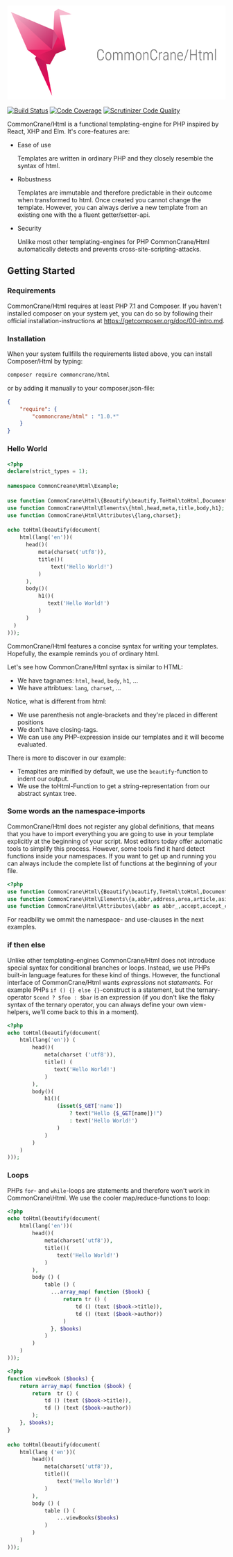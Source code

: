 
![CommonCrane/Html](resources/header.png)

[![Build Status](https://scrutinizer-ci.com/g/CommonCrane/Html/badges/build.png?b=feature%2Finitial-api-design)](https://scrutinizer-ci.com/g/CommonCrane/Html/build-status/feature/initial-api-design)
[![Code Coverage](https://scrutinizer-ci.com/g/CommonCrane/Html/badges/coverage.png?b=feature%2Finitial-api-design)](https://scrutinizer-ci.com/g/CommonCrane/Html/?branch=feature%2Finitial-api-design)
[![Scrutinizer Code Quality](https://scrutinizer-ci.com/g/CommonCrane/Html/badges/quality-score.png?b=feature%2Finitial-api-design)](https://scrutinizer-ci.com/g/CommonCrane/Html/?branch=feature%2Finitial-api-design)

CommonCrane/Html is a functional templating-engine for PHP inspired by React, XHP and Elm. It's core-features are:

* Ease of use

  Templates are written in ordinary PHP and they closely resemble the syntax of html.

* Robustness

  Templates are immutable and therefore predictable in their outcome when transformed to html. Once created you cannot change the template. However, you can always derive a new template from an existing one with the a fluent getter/setter-api.

* Security

  Unlike most other templating-engines for PHP CommonCrane/Html automatically detects and prevents cross-site-scripting-attacks.

## Getting Started

### Requirements

CommonCrane/Html requires at least PHP 7.1 and Composer. If you haven't installed composer on your system yet, you can do so by following their official installation-instructions at <https://getcomposer.org/doc/00-intro.md>.

### Installation

When your system fullfills the requirements listed above, you can install Composer/Html by typing:

```bash
composer require commoncrane/html
```

or by adding it manually to your composer.json-file:

```json
{
    "require": {
        "commoncrane/html" : "1.0.*"
    }
}
```

### Hello World

```php
<?php
declare(strict_types = 1);

namespace CommonCreane\Html\Example;

use function CommonCrane\Html\{Beautify\beautify,ToHtml\toHtml,Document\document,Text\text};
use function CommonCrane\Html\Elements\{html,head,meta,title,body,h1};
use function CommonCrane\Html\Attributes\{lang,charset};

echo toHtml(beautify(document(
    html(lang('en'))(
      head()(
          meta(charset('utf8')),
          title()(
              text('Hello World!')
          )
      ),
      body()(
          h1()(
             text('Hello World!')
          )
      )
  )
)));
```

CommonCrane/Html features a concise syntax for writing your templates. Hopefully, the example reminds you of ordinary html.

Let's see how CommonCrane/Html syntax is similar to HTML:

* We have tagnames: `html`, `head`, `body`, `h1`, ...
* We have attribtues: `lang`, `charset`, ...

Notice, what is different from html:

* We use parenthesis not angle-brackets and they're placed in different positions
* We don't have closing-tags.
* We can use any PHP-expression inside our templates and it will become evaluated.

There is more to discover in our example:

* Temapltes are minified by default, we use the `beautify`-function to indent our output.
* We use the toHtml-Function to get a string-representation from our abstract syntax tree. 

### Some words an the namespace-imports

CommonCrane/Html does not register any global definitions, that means that you have to import everything you are going to use in your template explicitly at the beginning of your script. Most editors today offer automatic tools to simplify this process. However, some tools find it hard detect functions inside your namespaces. If you want to get up and running you can always include the complete list of functions at the beginning of your file.

```php
<?php
use function CommonCrane\Html\{Beautify\beautify,ToHtml\toHtml,Document\document,Text\text};
use function CommonCrane\Html\Elements\{a,abbr,address,area,article,aside,audio,b,base,bdi,bdo,blockquote,body,br,button,canvas,caption,cite,code,col,colgroup,data,datalist,dd,del,details,dfn,dialog,div,dl,dt,em,embed,fieldset,figcaption,figure,footer,form,h1,h2,h3,h4,h5,h6,head,header,hgroup,hr,html,i,iframe,img,input,ins,kbd,label,legend,li,link,main,map,mark,math,menu,meta,meter,nav,noscript,object_,ol,optgroup,option,output,p,param,picture,pre,progress,q,rp,rt,ruby,s,samp,script,section,select,slot,small,source,span,strong,style,sub,summary,sup,svg,table,tbody,td,template,textarea,tfoot,th,thead,time,title,tr,track,u,ul,var_,video,wbr};
use function CommonCrane\Html\Attributes\{abbr as abbr_,accept,accept_charset,accesskey,action,allowfullscreen,allowpaymentrequest,allowusermedia,alt,as_,async,autocomplete,autofocus,autoplay,charset,checked,cite as cite_,class_,color,cols,colspan,content,contenteditable,controls,coords,crossorigin,data_, data as data__,datetime,default_,defer,dir,dirname,disabled,download,draggable,enctype,for_,form as form_,formaction,formenctype,formmethod,formnovalidate,formtarget,headers,height,hidden,high,href,hreflang,http_equiv,id,inputmode,integrity,is,ismap,itemid,itemprop,itemref,itemscope,itemtype,kind,label as label_,lang,list_,loop,low,manifest,max,maxlength,media,method,min,minlength,multiple,muted,name,nomodule,nonce,novalidate,open,optimum,pattern,ping,placeholder,playsinline,poster,preload,readonly,referrerpolicy,rel,required,reversed,rows,rowspan,sandbox,scope,selected,shape,size,sizes,slot as slot_,span as span_,spellcheck,src,srcdoc,srclang,srcset,start,step,style as style_,tabindex,target,title as title_,translate,type,typemustmatch,updateviacache,usemap,value,width,workertype,wrap};
```

For readbility we ommit the namespace- and use-clauses in the next examples.

### if then else

Unlike other templating-engines CommonCrane/Html does not introduce special syntax for conditional branches or loops. Instead, we use PHPs built-in language features for these kind of things. However, the functional interface of CommonCrane/Html wants *expressions* not *statements*. For example PHPs `if () {} else {}`-construct is a statement, but the ternary-operator `$cond ? $foo : $bar` is an expression (if you don't like the flaky syntax of the ternary operator, you can always define your own view-helpers, we'll come back to this in a moment).

```php
<?php
echo toHtml(beautify(document(
    html(lang('en')) (
        head()(
            meta(charset ('utf8')),
            title() (
               text('Hello World!')
            )
        ),
        body()(
            h1()(
                (isset($_GET['name'])
                    ? text("Hello {$_GET[name]}!")
                    : text('Hello World!')
                )
            )
        )
    )
)));
```

### Loops

PHPs `for`- and `while`-loops are statements and therefore won't work in CommonCrane\Html. We use the cooler map/reduce-functions to loop:

```php
<?php
echo toHtml(beautify(document(
    html(lang('en'))(
        head()(
            meta(charset('utf8')),
            title()(
                text('Hello World!')
            )
        ),
        body () (
            table () (
              ...array_map( function ($book) {
                  return tr () (
                      td () (text ($book->title)),
                      td () (text ($book->author))
                  )
              }, $books)
            )
        )
    )
)));
```

```php
<?php
function viewBook ($books) {
    return array_map( function ($book) {
        return  tr () (
            td () (text ($book->title)),
            td () (text ($book->author))
        );
    }, $books);
}

echo toHtml(beautify(document(
    html(lang ('en'))(
        head()(
            meta(charset('utf8')),
            title()(
                text('Hello World!')
            )
        ),
        body () (
            table () (
                ...viewBooks($books)
            )
        )
    )
)));
```
